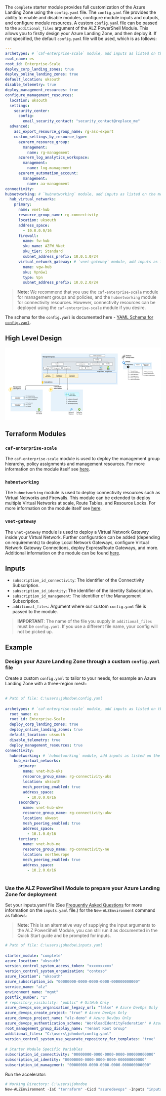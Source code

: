 <!-- markdownlint-disable first-line-h1 -->
The `complete` starter module provides full customization of the Azure Landing Zone using the `config.yaml` file. The `config.yaml` file provides the ability to enable and disable modules, configure module inputs and outputs, and configure module resources.
A custom `config.yaml` file can be passed to the `additional_files` argument of the ALZ PowerShell Module. This allows you to firstly design your Azure Landing Zone, and then deploy it.
If not specified, the default `config.yaml` file will be used, which is as follows:
  
  ```yaml
---
archetypes: # `caf-enterprise-scale` module, add inputs as listed on the module registry where necessary.
  root_name: es
  root_id: Enterprise-Scale
  deploy_corp_landing_zones: true
  deploy_online_landing_zones: true
  default_location: uksouth
  disable_telemetry: true
  deploy_management_resources: true
  configure_management_resources:
    location: uksouth
    settings:
      security_center:
        config:
          email_security_contact: "security_contact@replace_me"
    advanced:
      asc_export_resource_group_name: rg-asc-export
      custom_settings_by_resource_type:
        azurerm_resource_group:
          management:
            name: rg-management
        azurerm_log_analytics_workspace:
          management:
            name: log-management
        azurerm_automation_account:
          management:
            name: aa-management
connectivity:
  hubnetworking: # `hubnetworking` module, add inputs as listed on the module registry where necessary.
    hub_virtual_networks:
      primary:
        name: vnet-hub
        resource_group_name: rg-connectivity
        location: uksouth
        address_space:
          - 10.0.0.0/16
        firewall:
          name: fw-hub
          sku_name: AZFW_VNet
          sku_tier: Standard
          subnet_address_prefix: 10.0.1.0/24
        virtual_network_gateway: # `vnet-gateway` module, add inputs as listed on the module registry where necessary.
          name: vgw-hub
          sku: VpnGw1
          type: Vpn
          subnet_address_prefix: 10.0.2.0/24
  ```

> **Note:** We recommend that you use the `caf-enterprise-scale` module for management groups and policies, and the `hubnetworking` module for connectivity resources. However, connectivity resources can be deployed using the `caf-enterprise-scale` module if you desire.

The schema for the `config.yaml` is documented here - [YAML Schema for `config.yaml`][wiki_yaml_schema_reference].

## High Level Design

![Alt text](./media/starter-module-hubnetworking.png)

## Terraform Modules

### `caf-enterprise-scale`

The `caf-enterprise-scale` module is used to deploy the management group hierarchy, policy assignments and management resources. For more information on the module itself see [here](https://github.com/Azure/terraform-azurerm-caf-enterprise-scale).

### `hubnetworking`

The `hubnetworking` module is used to deploy connectivity resources such as Virtual Networks and Firewalls.
This module can be extended to deploy multiple Virtual Networks at scale, Route Tables, and Resource Locks. For more information on the module itself see [here](https://github.com/Azure/terraform-azurerm-hubnetworking).

### `vnet-gateway`

The `vnet-gateway` module is used to deploy a Virtual Network Gateway inside your Virtual Network. Further configuration can be added (depending on requirements) to deploy Local Network Gateways, configure Virtual Network Gateway Connections, deploy ExpressRoute Gateways, and more. Additional information on the module can be found [here](https://github.com/Azure/terraform-azurerm-vnet-gateway).

## Inputs

- `subscription_id_connectivity`: The identifier of the Connectivity Subscription.
- `subscription_id_identity`: The identifier of the Identity Subscription.
- `subscription_id_management`: The identifier of the Management Subscription.
- `additional_files`: Argument where our custom `config.yaml` file is passed to the module.

> **IMPORTANT**: The name of the file you supply in `additional_files` must be `config.yaml`. If you use a different file name, your config will not be picked up.

## Example

### Design your Azure Landing Zone through a custom `config.yaml` file

Create a custom `config.yaml` to tailor to your needs, for example an Azure Landing Zone with a three-region mesh:

```yaml

# Path of file: C:\users\johndoe\config.yaml

archetypes: # `caf-enterprise-scale` module, add inputs as listed on the module registry where necessary.
  root_name: es
  root_id: Enterprise-Scale
  deploy_corp_landing_zones: true
  deploy_online_landing_zones: true
  default_location: uksouth
  disable_telemetry: true
  deploy_management_resources: true
connectivity:
  hubnetworking: # `hubnetworking` module, add inputs as listed on the module registry where necessary.
    hub_virtual_networks:
      primary:
        name: vnet-hub-uks
        resource_group_name: rg-connectivity-uks
        location: uksouth
        mesh_peering_enabled: true
        address_space:
          - 10.0.0.0/16
      secondary: 
        name: vnet-hub-ukw
        resource_group_name: rg-connectivity-ukw
        location: ukwest
        mesh_peering_enabled: true
        address_space:
          - 10.1.0.0/16
      tertiary:
        name: vnet-hub-ne
        resource_group_name: rg-connectivity-ne
        location: northeurope
        mesh_peering_enabled: true
        address_space:
          - 10.2.0.0/16
    
```

### Use the ALZ PowerShell Module to prepare your Azure Landing Zone for deployment

Set your inputs.yaml file (See [Frequently Asked Questions][wiki_frequently_asked_questions] for more information on the `inputs.yaml` file.) for the `New-ALZEnvironment` command as follows:

> **Note:** This is an alternative way of supplying the input arguments to the ALZ PowerShell Module, you can still run it as documented in the Quick Start guide and be prompted for inputs.

```yaml
# Path of file: C:\users\johndoe\inputs.yaml

starter_module: "complete"
azure_location: "uksouth"
version_control_system_access_token: "xxxxxxxxxx"
version_control_system_organization: "contoso"
azure_location": "uksouth"
azure_subscription_id: "00000000-0000-0000-0000-000000000000"
service_name: "alz"
environment_name: "mgmt"
postfix_number: "1"
# repository_visibility: "public" # GitHub Only
azure_devops_use_organisation_legacy_url: "false" # Azure DevOps Only
azure_devops_create_project: "true" # Azure DevOps Only
azure_devops_project_name: "alz-demo" # Azure DevOps Only
azure_devops_authentication_scheme: "WorkloadIdentityFederation" # Azure DevOps Only
root_management_group_display_name: "Tenant Root Group"
additional_files: "C:\users\johndoe\config.yaml"
version_control_system_use_separate_repository_for_templates: "true"

# Starter Module Specific Variables
subscription_id_connectivity: "00000000-0000-0000-0000-000000000000"
subscription_id_identity: "00000000-0000-0000-0000-000000000000"
subscription_id_management: "00000000-0000-0000-0000-000000000000"

```

Run the accelerator:

```powershell
# Working Directory: C:\users\johndoe
New-ALZEnvironment -IaC "terraform" -Cicd "azuredevops" -Inputs "inputs.yaml" -autoApprove -alzVersion "v0.1.9"

```

 [//]: # (************************)
 [//]: # (INSERT LINK LABELS BELOW)
 [//]: # (************************)

[wiki_yaml_schema_reference]: %5BUser-Guide%5D-YAML-Schema-Reference "Wiki - YAML Schema Reference"
[wiki_frequently_asked_questions]: Frequently-Asked-Questions "Wiki - Frequently Asked Questions"
